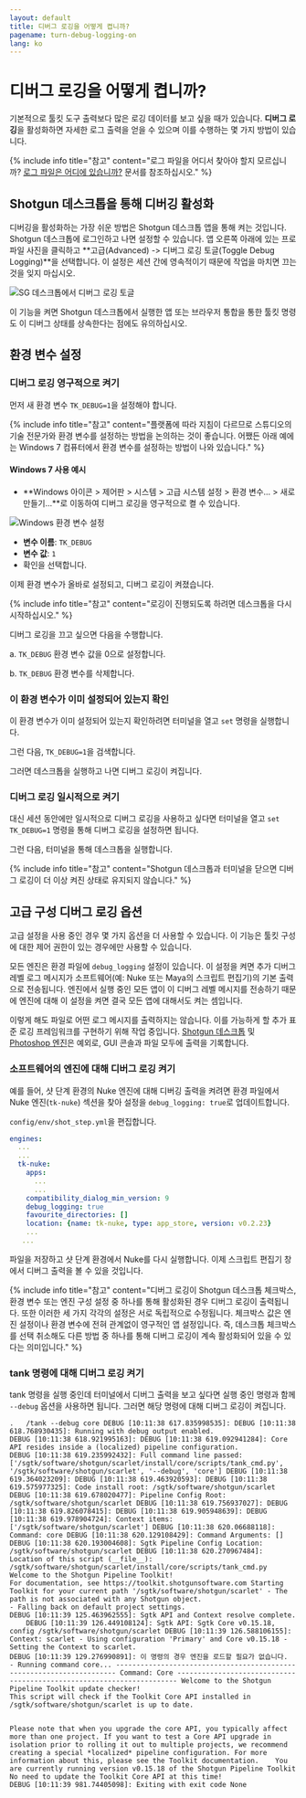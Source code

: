 ```yaml
---
layout: default
title: 디버그 로깅을 어떻게 켭니까?
pagename: turn-debug-logging-on
lang: ko
---
```


# 디버그 로깅을 어떻게 켭니까?

기본적으로 툴킷 도구 출력보다 많은 로깅 데이터를 보고 싶을 때가 있습니다. **디버그 로깅**을 활성화하면 자세한 로그 출력을 얻을 수 있으며 이를 수행하는 몇 가지 방법이 있습니다.

{% include info title="참고" content="로그 파일을 어디서 찾아야 할지 모르십니까? [로그 파일은 어디에 있습니까?](./where-are-my-log-files.md) 문서를 참조하십시오." %}

## Shotgun 데스크톱을 통해 디버깅 활성화

디버깅을 활성화하는 가장 쉬운 방법은 Shotgun 데스크톱 앱을 통해 켜는 것입니다. Shotgun 데스크톱에 로그인하고 나면 설정할 수 있습니다. 앱 오른쪽 아래에 있는 프로파일 사진을 클릭하고 **고급(Advanced) -> 디버그 로깅 토글(Toggle Debug Logging)**을 선택합니다. 이 설정은 세션 간에 영속적이기 때문에 작업을 마치면 끄는 것을 잊지 마십시오.

![SG 데스크톱에서 디버그 로깅 토글](images/desktop-enable-debug-logging.png)

이 기능을 켜면 Shotgun 데스크톱에서 실행한 앱 또는 브라우저 통합을 통한 툴킷 명령도 이 디버그 상태를 상속한다는 점에도 유의하십시오.

## 환경 변수 설정

### 디버그 로깅 영구적으로 켜기
먼저 새 환경 변수 `TK_DEBUG=1`을 설정해야 합니다.

{% include info title="참고" content="플랫폼에 따라 지침이 다르므로 스튜디오의 기술 전문가와 환경 변수를 설정하는 방법을 논의하는 것이 좋습니다. 어쨌든 아래 예에는 Windows 7 컴퓨터에서 환경 변수를 설정하는 방법이 나와 있습니다." %}

#### Windows 7 사용 예시

- **Windows 아이콘 > 제어판 > 시스템 > 고급 시스템 설정 > 환경 변수... > 새로 만들기...**로 이동하여 디버그 로깅을 영구적으로 켤 수 있습니다.

![Windows 환경 변수 설정](images/windows-setting-environment-variable.png)


- **변수 이름**: `TK_DEBUG`
- **변수 값**: `1`
- 확인을 선택합니다.

이제 환경 변수가 올바로 설정되고, 디버그 로깅이 켜졌습니다.

{% include info title="참고" content="로깅이 진행되도록 하려면 데스크톱을 다시 시작하십시오." %}

디버그 로깅을 끄고 싶으면 다음을 수행합니다.

a. `TK_DEBUG` 환경 변수 값을 0으로 설정합니다.

b. `TK_DEBUG` 환경 변수를 삭제합니다.

### 이 환경 변수가 이미 설정되어 있는지 확인

이 환경 변수가 이미 설정되어 있는지 확인하려면 터미널을 열고 `set` 명령을 실행합니다.

그런 다음, `TK_DEBUG=1`을 검색합니다.

그러면 데스크톱을 실행하고 나면 디버그 로깅이 켜집니다.

### 디버그 로깅 일시적으로 켜기

대신 세션 동안에만 일시적으로 디버그 로깅을 사용하고 싶다면 터미널을 열고 `set TK_DEBUG=1` 명령을 통해 디버그 로깅을 설정하면 됩니다.

그런 다음, 터미널을 통해 데스크톱을 실행합니다.

{% include info title="참고" content="Shotgun 데스크톱과 터미널을 닫으면 디버그 로깅이 더 이상 켜진 상태로 유지되지 않습니다." %}



## 고급 구성 디버그 로깅 옵션

고급 설정을 사용 중인 경우 몇 가지 옵션을 더 사용할 수 있습니다. 이 기능은 툴킷 구성에 대한 제어 권한이 있는 경우에만 사용할 수 있습니다.

모든 엔진은 환경 파일에 `debug_logging` 설정이 있습니다. 이 설정을 켜면 추가 디버그 레벨 로그 메시지가 소프트웨어(예: Nuke 또는 Maya의 스크립트 편집기)의 기본 출력으로 전송됩니다. 엔진에서 실행 중인 모든 앱이 이 디버그 레벨 메시지를 전송하기 때문에 엔진에 대해 이 설정을 켜면 결국 모든 앱에 대해서도 켜는 셈입니다.

이렇게 해도 파일로 어떤 로그 메시지를 출력하지는 않습니다. 이를 가능하게 할 추가 표준 로깅 프레임워크를 구현하기 위해 작업 중입니다. [Shotgun 데스크톱](https://support.shotgunsoftware.com/hc/ko/articles/219039818-Shotgun-Desktop) 및 [Photoshop 엔진](https://support.shotgunsoftware.com/hc/ko/articles/115000026653-Photoshop-CC)은 예외로, GUI 콘솔과 파일 모두에 출력을 기록합니다.

### 소프트웨어의 엔진에 대해 디버그 로깅 켜기

예를 들어, 샷 단계 환경의 Nuke 엔진에 대해 디버깅 출력을 켜려면 환경 파일에서 Nuke 엔진(`tk-nuke`) 섹션을 찾아 설정을 `debug_logging: true`로 업데이트합니다.

`config/env/shot_step.yml`을 편집합니다.

```yaml
engines:
  ...
  ...
  tk-nuke:
    apps:
      ...
      ...
    compatibility_dialog_min_version: 9
    debug_logging: true
    favourite_directories: []
    location: {name: tk-nuke, type: app_store, version: v0.2.23}
    ...
   ...
```

파일을 저장하고 샷 단계 환경에서 Nuke를 다시 실행합니다. 이제 스크립트 편집기 창에서 디버그 출력을 볼 수 있을 것입니다.

{% include info title="참고" content="디버그 로깅이 Shotgun 데스크톱 체크박스, 환경 변수 또는 엔진 구성 설정 중 하나를 통해 활성화된 경우 디버그 로깅이 출력됩니다. 또한 이러한 세 가지 각각의 설정은 서로 독립적으로 수정됩니다. 체크박스 값은 엔진 설정이나 환경 변수에 전혀 관계없이 영구적인 앱 설정입니다. 즉, 데스크톱 체크박스를 선택 취소해도 다른 방법 중 하나를 통해 디버그 로깅이 계속 활성화되어 있을 수 있다는 의미입니다." %}

### tank 명령에 대해 디버그 로깅 켜기

tank 명령을 실행 중인데 터미널에서 디버그 출력을 보고 싶다면 실행 중인 명령과 함께 `--debug` 옵션을 사용하면 됩니다. 그러면 해당 명령에 대해 디버그 로깅이 켜집니다.

    .	/tank --debug core DEBUG [10:11:38 617.835998535]: DEBUG [10:11:38 618.768930435]: Running with debug output enabled.
    DEBUG [10:11:38 618.921995163]: DEBUG [10:11:38 619.092941284]: Core API resides inside a (localized) pipeline configuration.
    DEBUG [10:11:38 619.235992432]: Full command line passed: ['/sgtk/software/shotgun/scarlet/install/core/scripts/tank_cmd.py', '/sgtk/software/shotgun/scarlet', '--debug', 'core'] DEBUG [10:11:38 619.364023209]: DEBUG [10:11:38 619.463920593]: DEBUG [10:11:38 619.575977325]: Code install root: /sgtk/software/shotgun/scarlet DEBUG [10:11:38 619.678020477]: Pipeline Config Root: /sgtk/software/shotgun/scarlet DEBUG [10:11:38 619.756937027]: DEBUG [10:11:38 619.826078415]: DEBUG [10:11:38 619.905948639]: DEBUG [10:11:38 619.978904724]: Context items: ['/sgtk/software/shotgun/scarlet'] DEBUG [10:11:38 620.06688118]: Command: core DEBUG [10:11:38 620.129108429]: Command Arguments: [] DEBUG [10:11:38 620.193004608]: Sgtk Pipeline Config Location: /sgtk/software/shotgun/scarlet DEBUG [10:11:38 620.270967484]: Location of this script (__file__): /sgtk/software/shotgun/scarlet/install/core/scripts/tank_cmd.py Welcome to the Shotgun Pipeline Toolkit!
    For documentation, see https://toolkit.shotgunsoftware.com Starting Toolkit for your current path '/sgtk/software/shotgun/scarlet' - The path is not associated with any Shotgun object.
    - Falling back on default project settings.
    DEBUG [10:11:39 125.463962555]: Sgtk API and Context resolve complete.
    	DEBUG [10:11:39 126.449108124]: Sgtk API: Sgtk Core v0.15.18, config /sgtk/software/shotgun/scarlet DEBUG [10:11:39 126.588106155]: Context: scarlet - Using configuration 'Primary' and Core v0.15.18 - Setting the Context to scarlet.
    DEBUG [10:11:39 129.276990891]: 이 명령의 경우 엔진을 로드할 필요가 없습니다.
    - Running command core... ---------------------------------------------------------------------- Command: Core ---------------------------------------------------------------------- Welcome to the Shotgun Pipeline Toolkit update checker!
    This script will check if the Toolkit Core API installed in /sgtk/software/shotgun/scarlet is up to date.


    Please note that when you upgrade the core API, you typically affect more than one project. If you want to test a Core API upgrade in isolation prior to rolling it out to multiple projects, we recommend creating a special *localized* pipeline configuration. For more information about this, please see the Toolkit documentation.	You are currently running version v0.15.18 of the Shotgun Pipeline Toolkit No need to update the Toolkit Core API at this time!
    DEBUG [10:11:39 981.74405098]: Exiting with exit code None

